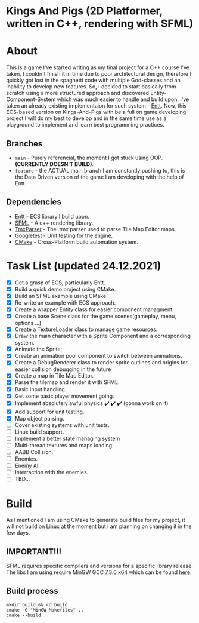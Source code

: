 # Kings And Pigs (2D Platformer, written in C++, rendering with SFML)
# About 
This is a game I've started writing as my final project for a C++ course I've taken, I couldn't finish it in time due to poor architectural design,
therefore I quickly got lost in the spaghetti code with multiple God-classes and an inability to develop new features.
So, I decided to start basically from scratch using a more structured approach and discovered Entity-Component-System which was much easier to handle and build upon.
I've taken an already existing implementaion for such system - [Entt](https://github.com/skypjack/entt/). Now, this ECS-based version on Kings-And-Pigs with be a full on 
game developing project I will do my best to develop and in the same time use as a playground to implement and learn best programming practices.
## Branches
- `main`  - Purely referencial, the moment I got stuck using OOP. **(CURRENTLY DOESN'T BUILD)**.
- `feature` - the ACTUAL main branch I am constantly pushing to, this is the Data Driven version of the game I am developing with the help of Entt.

## Dependencies 
- [Entt](https://github.com/skypjack/entt/) - ECS library I build upon.
- [SFML](https://www.sfml-dev.org/) - A c++ rendering library.
- [TmxParser](https://github.com/sainteos/tmxparser/) - The .tmx parser used to parse Tile Map Editor maps.
- [Googletest](https://github.com/google/googletest/) - Unit testing for the engine.
- [CMake](https://github.com/google/googletest/) - Cross-Platform build automation system.

# Task List (updated 24.12.2021)
- [x] Get a grasp of ECS, particularly Entt. 
- [x] Build a quick demo project using CMake.
- [X] Build an SFML example using CMake.
- [X] Re-write an example with ECS approach.
- [X] Create a wrapper Entity class for easier component managment.
- [X] Create a base Scene class for the game scenes(gameplay, menu, options ...)
- [X] Create a TextureLoader class to manage game resources.
- [X] Draw the main character with a Sprite Component and a corresponding system.
- [X] Animate the Sprite;
- [X] Create an animation pool component to switch between animations.
- [X] Create a DebugRenderer class to render sprite outlines and origins for easier collision debugging in the future
- [X] Create a map in Tile Map Editor.
- [X] Parse the tilemap and render it with SFML.
- [X] Basic input handling.
- [X] Get some basic player movement going.
- [X] Implement absolutely awful physics :heavy_check_mark: :heavy_check_mark: :heavy_check_mark: (gonna work on it)
- [X] Add support for unit testing.
- [X] Map object parsing.
- [ ] Cover existing systems with unit tests. 
- [ ] Linux build support.
- [ ] Implement a better state managing system
- [ ] Multi-thread textures and maps loading.
- [ ] AABB Collision.
- [ ] Enemies.
- [ ] Enemy AI.
- [ ] Interraction with the enemies.
- [ ] TBD...
# Build
As I mentioned I am using CMake to generate build files for my project, it will not build on Linux at the moment but i am planning on changing it in the few days.
## IMPORTANT!!! 
SFML requires specific compilers and versions for a specific library release. The libs I am using require MinGW GCC 7.3.0 x64 which can be found [here](https://sourceforge.net/projects/mingw-w64/files/Toolchains%20targetting%20Win64/Personal%20Builds/mingw-builds/7.3.0/threads-posix/seh/x86_64-7.3.0-release-posix-seh-rt_v5-rev0.7z/download).
## Build process 

```
mkdir build && cd build
cmake -G "MinGW Makefiles" ..
cmake --build .
```
